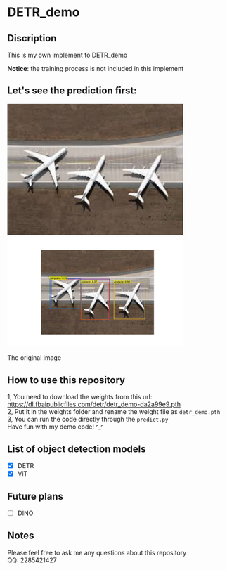 # DETR_demo
## Discription
This is my own implement fo DETR_demo 

__Notice__: the training process is not included in this implement 
## Let's see the prediction first:

<img src="https://github.com/Younai2021/DETR_demo/blob/main/images/aeroplanes.jpg" width="400"  /> <img src="https://github.com/Younai2021/DETR_demo/blob/main/images/predict.png" width="400"  />

The original image

## How to use this repository
1, You need to download the weights from this url: https://dl.fbaipublicfiles.com/detr/detr_demo-da2a99e9.pth  
2, Put it in the weights folder and rename the weight file as `detr_demo.pth`  
3, You can run the code directly through the `predict.py`  
Have fun with my demo code! ^_^

## List of object detection models 
- [x] DETR 
- [x] ViT
## Future plans
- [ ] DINO

## Notes
Please feel free to ask me any questions about this repository  
QQ: 2285421427
